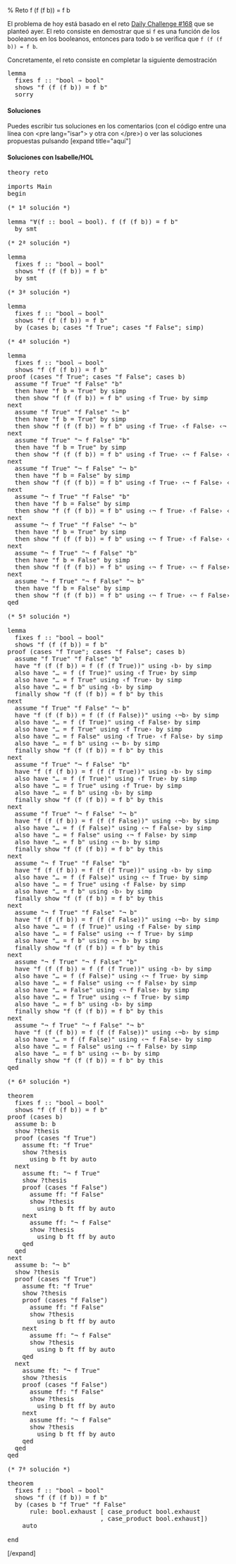 % Reto f (f (f b)) = f b 

El problema de hoy está basado en el reto [Daily Challenge #168](https://dev.to/thepracticaldev/daily-challenge-168-code-golf-f-f-f-b-f-b-1nd9) que se planteó ayer. El reto consiste en demostrar que si `f` es una función de los booleanos en los booleanos, entonces para todo `b` se verifica que `f (f (f b)) = f b`.

Concretamente, el reto consiste en completar la siguiente demostración 

<pre lang="isar">
lemma 
  fixes f :: "bool ⇒ bool"
  shows "f (f (f b)) = f b"
  sorry
</pre>

<h4>Soluciones</h4>

Puedes escribir tus soluciones en los comentarios (con el código entre una línea con &#60;pre lang=&quot;isar&quot;&#62; y otra con &#60;/pre&#62;) o ver las soluciones propuestas pulsando [expand title="aquí"]

<h4>Soluciones con Isabelle/HOL</h4>

<pre lang="isar">
theory reto

imports Main
begin

(* 1ª solución *)

lemma "∀(f :: bool ⇒ bool). f (f (f b)) = f b"
  by smt

(* 2ª solución *)

lemma 
  fixes f :: "bool ⇒ bool"
  shows "f (f (f b)) = f b"
  by smt

(* 3ª solución *)

lemma
  fixes f :: "bool ⇒ bool"
  shows "f (f (f b)) = f b"
  by (cases b; cases "f True"; cases "f False"; simp)

(* 4ª solución *)

lemma
  fixes f :: "bool ⇒ bool"
  shows "f (f (f b)) = f b"
proof (cases "f True"; cases "f False"; cases b)
  assume "f True" "f False" "b"
  then have "f b = True" by simp
  then show "f (f (f b)) = f b" using ‹f True› by simp 
next
  assume "f True" "f False" "¬ b"
  then have "f b = True" by simp
  then show "f (f (f b)) = f b" using ‹f True› ‹f False› ‹¬ b› by simp 
next
  assume "f True" "¬ f False" "b"
  then have "f b = True" by simp
  then show "f (f (f b)) = f b" using ‹f True› ‹¬ f False› ‹b› by simp 
next
  assume "f True" "¬ f False" "¬ b"
  then have "f b = False" by simp
  then show "f (f (f b)) = f b" using ‹f True› ‹¬ f False› ‹¬ b› by simp 
next 
  assume "¬ f True" "f False" "b"
  then have "f b = False" by simp
  then show "f (f (f b)) = f b" using ‹¬ f True› ‹f False› ‹b› by simp 
next
  assume "¬ f True" "f False" "¬ b"
  then have "f b = True" by simp
  then show "f (f (f b)) = f b" using ‹¬ f True› ‹f False› ‹¬ b› by simp 
next
  assume "¬ f True" "¬ f False" "b"
  then have "f b = False" by simp
  then show "f (f (f b)) = f b" using ‹¬ f True› ‹¬ f False› ‹b› by simp 
next
  assume "¬ f True" "¬ f False" "¬ b"
  then have "f b = False" by simp
  then show "f (f (f b)) = f b" using ‹¬ f True› ‹¬ f False› ‹¬b› by simp 
qed

(* 5ª solución *)

lemma
  fixes f :: "bool ⇒ bool"
  shows "f (f (f b)) = f b"
proof (cases "f True"; cases "f False"; cases b)
  assume "f True" "f False" "b"
  have "f (f (f b)) = f (f (f True))" using ‹b› by simp
  also have "… = f (f True)" using ‹f True› by simp
  also have "… = f True" using ‹f True› by simp
  also have "… = f b" using ‹b› by simp
  finally show "f (f (f b)) = f b" by this 
next
  assume "f True" "f False" "¬ b"
  have "f (f (f b)) = f (f (f False))" using ‹¬b› by simp
  also have "… = f (f True)" using ‹f False› by simp
  also have "… = f True" using ‹f True› by simp
  also have "… = f False" using ‹f True› ‹f False› by simp
  also have "… = f b" using ‹¬ b› by simp
  finally show "f (f (f b)) = f b" by this 
next
  assume "f True" "¬ f False" "b"
  have "f (f (f b)) = f (f (f True))" using ‹b› by simp
  also have "… = f (f True)" using ‹f True› by simp
  also have "… = f True" using ‹f True› by simp
  also have "… = f b" using ‹b› by simp
  finally show "f (f (f b)) = f b" by this 
next
  assume "f True" "¬ f False" "¬ b"
  have "f (f (f b)) = f (f (f False))" using ‹¬b› by simp
  also have "… = f (f False)" using ‹¬ f False› by simp
  also have "… = f False" using ‹¬ f False› by simp
  also have "… = f b" using ‹¬ b› by simp
  finally show "f (f (f b)) = f b" by this 
next 
  assume "¬ f True" "f False" "b"
  have "f (f (f b)) = f (f (f True))" using ‹b› by simp
  also have "… = f (f False)" using ‹¬ f True› by simp
  also have "… = f True" using ‹f False› by simp
  also have "… = f b" using ‹b› by simp
  finally show "f (f (f b)) = f b" by this 
next
  assume "¬ f True" "f False" "¬ b"
  have "f (f (f b)) = f (f (f False))" using ‹¬b› by simp
  also have "… = f (f True)" using ‹f False› by simp
  also have "… = f False" using ‹¬ f True› by simp
  also have "… = f b" using ‹¬ b› by simp
  finally show "f (f (f b)) = f b" by this 
next
  assume "¬ f True" "¬ f False" "b"
  have "f (f (f b)) = f (f (f True))" using ‹b› by simp
  also have "… = f (f False)" using ‹¬ f True› by simp
  also have "… = f False" using ‹¬ f False› by simp
  also have "… = False" using ‹¬ f False› by simp
  also have "… = f True" using ‹¬ f True› by simp
  also have "… = f b" using ‹b› by simp
  finally show "f (f (f b)) = f b" by this 
next
  assume "¬ f True" "¬ f False" "¬ b"
  have "f (f (f b)) = f (f (f False))" using ‹¬b› by simp
  also have "… = f (f False)" using ‹¬ f False› by simp
  also have "… = f False" using ‹¬ f False› by simp
  also have "… = f b" using ‹¬ b› by simp
  finally show "f (f (f b)) = f b" by this 
qed

(* 6ª solución *)

theorem
  fixes f :: "bool ⇒ bool"
  shows "f (f (f b)) = f b" 
proof (cases b)
  assume b: b
  show ?thesis
  proof (cases "f True")
    assume ft: "f True"
    show ?thesis
      using b ft by auto
  next
    assume ft: "¬ f True"
    show ?thesis
    proof (cases "f False")
      assume ff: "f False"
      show ?thesis
        using b ft ff by auto
    next
      assume ff: "¬ f False"
      show ?thesis
        using b ft ff by auto
    qed
  qed
next
  assume b: "¬ b"
  show ?thesis
  proof (cases "f True")
    assume ft: "f True"
    show ?thesis
    proof (cases "f False")
      assume ff: "f False"
      show ?thesis
        using b ft ff by auto
    next
      assume ff: "¬ f False"
      show ?thesis
        using b ft ff by auto
    qed
  next
    assume ft: "¬ f True"
    show ?thesis
    proof (cases "f False")
      assume ff: "f False"
      show ?thesis
        using b ft ff by auto
    next
      assume ff: "¬ f False"
      show ?thesis
        using b ft ff by auto
    qed
  qed
qed

(* 7ª solución *)

theorem
  fixes f :: "bool ⇒ bool"
  shows "f (f (f b)) = f b"
  by (cases b "f True" "f False"
      rule: bool.exhaust [ case_product bool.exhaust
                         , case_product bool.exhaust])
    auto

end
</pre>
[/expand]




